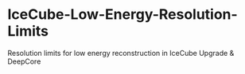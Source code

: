 # IceCube-Low-Energy-Resolution-Limits
Resolution limits for low energy reconstruction in IceCube Upgrade &amp; DeepCore
